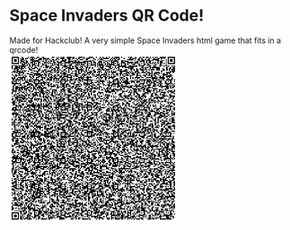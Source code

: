 # Space Invaders QR Code!
Made for Hackclub!
A very simple Space Invaders html game that fits in a qrcode!  
![alt text](https://github.com/devxiexie/SpaceInvadersQRCode/blob/main/QRcode.png?raw=true)
